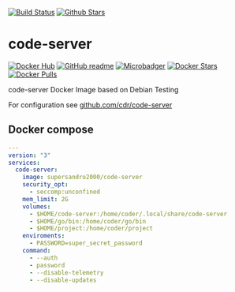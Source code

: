 [![Build Status](https://img.shields.io/travis/SuperSandro2000/docker-images.svg?maxAge=43200)](https://travis-ci.org/SuperSandro2000/docker-images)
[![Github Stars](https://img.shields.io/github/stars/supersandro2000/docker-images.svg?maxAge=43200&label=Stars)](https://github.com/SuperSandro2000/docker-images)

# code-server

[![Docker Hub](https://img.shields.io/badge/Docker-hub-blue.svg)](https://hub.docker.com/r/supersandro2000/code-server/)
[![GitHub readme](https://img.shields.io/badge/GitHub-readme-blue.svg)](https://github.com/SuperSandro2000/docker-images/blob/master/code-server/README.md)
[![Microbadger](https://images.microbadger.com/badges/image/supersandro2000/code-server.svg)](https://microbadger.com/images/supersandro2000/code-server)
[![Docker Stars](https://img.shields.io/docker/stars/supersandro2000/code-server.svg?maxAge=43200)](https://hub.docker.com/r/supersandro2000/code-server/)
[![Docker Pulls](https://img.shields.io/docker/pulls/supersandro2000/code-server.svg?maxAge=43200)](https://hub.docker.com/r/supersandro2000/code-server/)

code-server Docker Image based on Debian Testing

For configuration see [github.com/cdr/code-server](https://github.com/cdr/code-server)

## Docker compose

````yaml
---
version: "3"
services:
  code-server:
    image: supersandro2000/code-server
    security_opt:
      - seccomp:unconfined
    mem_limit: 2G
    volumes:
      - $HOME/code-server:/home/coder/.local/share/code-server
      - $HOME/go/bin:/home/coder/go/bin
      - $HOME/project:/home/coder/project
    enviroments:
      - PASSWORD=super_secret_password
    command:
      - --auth
      - password
      - --disable-telemetry
      - --disable-updates
````
